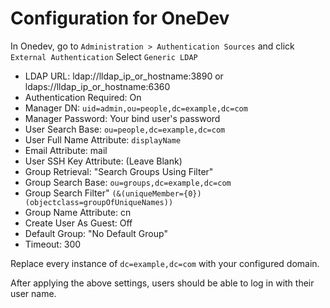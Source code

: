 # Configuration for OneDev
In Onedev, go to `Administration > Authentication Sources` and click `External Authentication`
Select `Generic LDAP`

* LDAP URL: ldap://lldap_ip_or_hostname:3890 or ldaps://lldap_ip_or_hostname:6360
* Authentication Required: On
* Manager DN: `uid=admin,ou=people,dc=example,dc=com`
* Manager Password: Your bind user's password
* User Search Base: `ou=people,dc=example,dc=com`
* User Full Name Attribute: `displayName`
* Email Attribute: mail
* User SSH Key Attribute: (Leave Blank)
* Group Retrieval: "Search Groups Using Filter"
* Group Search Base: `ou=groups,dc=example,dc=com`
* Group Search Filter" `(&(uniqueMember={0})(objectclass=groupOfUniqueNames))`
* Group Name Attribute: cn
* Create User As Guest: Off
* Default Group: "No Default Group"
* Timeout: 300

Replace every instance of `dc=example,dc=com` with your configured domain.

After applying the above settings, users should be able to log in with their user name.
